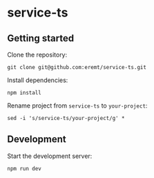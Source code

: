 # service-ts

## Getting started

Clone the repository:
```
git clone git@github.com:eremt/service-ts.git
```

Install dependencies:
```
npm install
```

Rename project from `service-ts` to `your-project`:
```
sed -i 's/service-ts/your-project/g' *
```

## Development
Start the development server:
```
npm run dev
```
